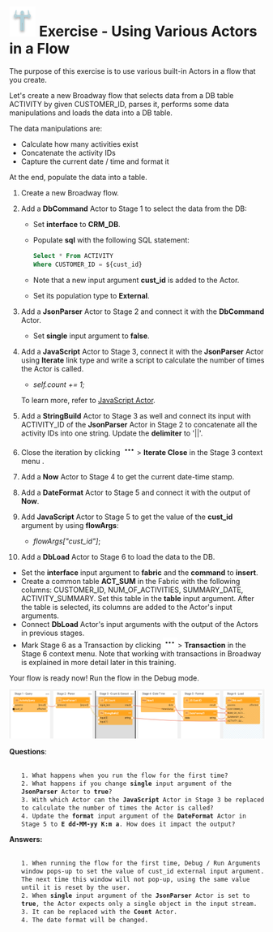 # ![](/academy/images/Exercise.png) Exercise - Using Various Actors in a Flow

The purpose of this exercise is to use various built-in Actors in a flow that you create.

Let's create a new Broadway flow that selects data from a DB table ACTIVITY by given CUSTOMER_ID, parses it, performs some data manipulations and loads the data into a DB table.

The data manipulations are:

* Calculate how many activities exist 
* Concatenate the activity IDs 
* Capture the current date / time and format it

At the end, populate the data into a table.



1. Create a new Broadway flow.

2. Add a **DbCommand** Actor to Stage 1 to select the data from the DB:

   * Set **interface** to **CRM_DB**.

   * Populate **sql** with the following SQL statement:

     ~~~sql
     Select * From ACTIVITY 
     Where CUSTOMER_ID = ${cust_id}
     ~~~

   * Note that a new input argument **cust_id** is added to the Actor.

   * Set its population type to **External**.

3. Add a **JsonParser** Actor to Stage 2 and connect it with the **DbCommand** Actor.

   * Set **single** input argument to **false**.

4. Add a **JavaScript** Actor to Stage 3, connect it with the  **JsonParser** Actor using **Iterate** link type and write a script to calculate the number of times the Actor is called.

   * *self.count += 1;*

   To learn more, refer to [JavaScript Actor](/articles/19_Broadway/actors/01_javascript_actor.md).

5. Add a **StringBuild** Actor to Stage 3 as well and connect its input with ACTIVITY_ID of the  **JsonParser** Actor in Stage 2 to concatenate all the activity IDs into one string. Update the **delimiter** to '||'. 

6. Close the iteration by clicking ![dots](images/three_dots_icon.png)> **Iterate Close** in the Stage 3 context menu . 

7. Add a **Now** Actor to Stage 4 to get the current date-time stamp. 

8. Add a **DateFormat** Actor to Stage 5 and connect it with the output of **Now**.

9. Add  **JavaScript** Actor to Stage 5 to get the value of the **cust_id** argument by using **flowArgs**: 

   * *flowArgs["cust_id"]*;

10. Add a **DbLoad** Actor to Stage 6 to load the data to the DB.

   * Set the **interface** input argument to **fabric** and the **command** to **insert**. 
   * Create a common table **ACT_SUM** in the Fabric with the following columns: CUSTOMER_ID, NUM_OF_ACTIVITIES, SUMMARY_DATE, ACTIVITY_SUMMARY. Set this table in the **table** input argument. After the table is selected, its columns are added to the Actor's input arguments.
   *  Connect **DbLoad** Actor's input arguments with the output of the Actors in previous stages.
   * Mark Stage 6 as a Transaction by clicking ![dots](images/three_dots_icon.png)> **Transaction** in the Stage 6 context menu. Note that working with transactions in Broadway is explained in more detail later in this training.

Your flow is ready now! Run the flow in the Debug mode. 

![image](images/10_flow.PNG)

**Questions**:

<ul>
<pre><code>
1. What happens when you run the flow for the first time?
2. What happens if you change <strong>single</strong> input argument of the <strong>JsonParser</strong> Actor to <strong>true</strong>?
3. With which Actor can the <strong>JavaScript</strong> Actor in Stage 3 be replaced to calculate the number of times the Actor is called?
4. Update the <strong>format</strong> input argument of the <strong>DateFormat</strong> Actor in Stage 5 to <strong>E dd-MM-yy K:m a</strong>. How does it impact the output?
</code></pre>
</ul>



**Answers:**

<ul>
<pre><code>
1. When running the flow for the first time, Debug / Run Arguments window pops-up to set the value of cust_id external input argument. The next time this window will not pop-up, using the same value until it is reset by the user.
2. When <strong>single</strong> input argument of the <strong>JsonParser</strong> Actor is set to <strong>true</strong>, the Actor expects only a single object in the input stream.
3. It can be replaced with the <strong>Count</strong> Actor.
4. The date format will be changed.
</code></pre>
</ul>


